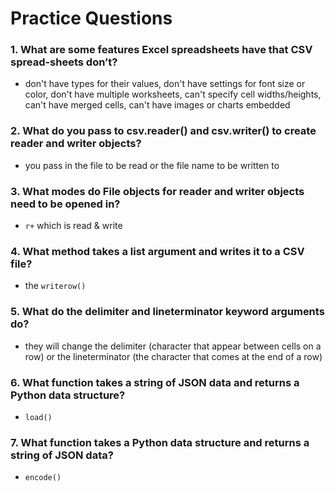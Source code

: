 # Practice Questions

### 1. What are some features Excel spreadsheets have that CSV spread-sheets don’t?

- don't have types for their values, don't have settings for font size or color, don't have multiple worksheets, can't specify cell widths/heights, can't have merged cells, can't have images or charts embedded

### 2. What do you pass to csv.reader() and csv.writer() to create reader and writer objects?

- you pass in the file to be read or the file name to be written to

### 3. What modes do File objects for reader and writer objects need to be opened in?

- `r+` which is read & write

### 4. What method takes a list argument and writes it to a CSV file?

- the `writerow()`

### 5. What do the delimiter and lineterminator keyword arguments do?

- they will change the delimiter (character that appear between cells on a row) or the lineterminator (the character that comes at the end of a row)

### 6. What function takes a string of JSON data and returns a Python data structure?

- `load()`

### 7. What function takes a Python data structure and returns a string of JSON data?

- `encode()`
